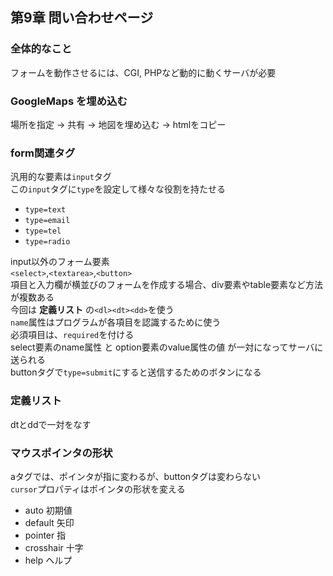 ## 第9章 問い合わせページ
### 全体的なこと
フォームを動作させるには、CGI, PHPなど動的に動くサーバが必要<br>
### GoogleMaps を埋め込む
場所を指定 → 共有 → 地図を埋め込む → htmlをコピー
### form関連タグ
汎用的な要素は`input`タグ<br>
この`input`タグに`type`を設定して様々な役割を持たせる<br>
- `type=text`
- `type=email`
- `type=tel`
- `type=radio`

input以外のフォーム要素<br>
`<select>`,`<textarea>`,`<button>`<br>
項目と入力欄が横並びのフォームを作成する場合、div要素やtable要素など方法が複数ある<br>
今回は __定義リスト__ の`<dl><dt><dd>`を使う<br>
`name`属性はプログラムが各項目を認識するために使う<br>
必須項目は、`required`を付ける<br>
select要素のname属性 と option要素のvalue属性の値 が一対になってサーバに送られる<br>
buttonタグで`type=submit`にすると送信するためのボタンになる
### 定義リスト
dtとddで一対をなす
### マウスポインタの形状
aタグでは、ポインタが指に変わるが、buttonタグは変わらない<br>
`cursor`プロパティはポインタの形状を変える
- auto 初期値
- default 矢印
- pointer 指
- crosshair 十字
- help ヘルプ

